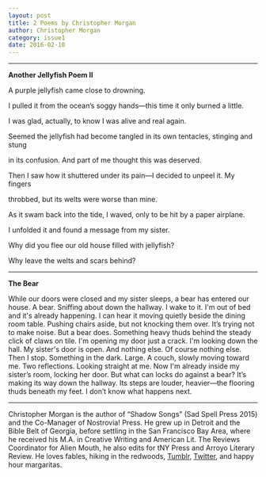 ```yaml
---
layout: post
title: 2 Poems by Christopher Morgan
author: Christopher Morgan
category: issue1
date: 2016-02-10
---
```


___

**Another Jellyfish Poem II**

A purple jellyfish came close to drowning. 

I pulled it from the ocean’s soggy hands—this time it only burned a little. 

I was glad, actually, to know I was alive and real again. 

Seemed the jellyfish had become tangled in its own tentacles, stinging and stung 

in its confusion. And part of me thought this was deserved.

Then I saw how it shuttered under its pain—I decided to unpeel it. My fingers 

throbbed, but its welts were worse than mine.

As it swam back into the tide, I waved, only to be hit by a paper airplane. 

I unfolded it and found a message from my sister. 

Why did you flee our old house filled with jellyfish? 

Why leave the welts and scars behind?

___

**The Bear**

While our doors were closed and my sister sleeps, a bear has entered our house. A bear. Sniffing about down the hallway. I wake to it. I'm out of bed and it's already happening. I can hear it moving quietly beside the dining room table. Pushing chairs aside, but not knocking them over. It’s trying not to make noise. But a bear does. Something heavy thuds behind the steady click of claws on tile. I'm opening my door just a crack. I'm looking down the hall. My sister's door is open. And nothing else. Of course nothing else. Then I stop. Something in the dark. Large. A couch, slowly moving toward me. Two reflections. Looking straight at me. Now I'm already inside my sister’s room, locking her door. But what can locks do against a bear? It’s making its way down the hallway. Its steps are louder, heavier—the flooring thuds beneath my feet. I don’t know what happens next.

___

Christopher Morgan is the author of “Shadow Songs” (Sad Spell Press 2015) and the Co-Manager of Nostrovia! Press. He grew up in Detroit and the Bible Belt of Georgia, before settling in the San Francisco Bay Area, where he received his M.A. in Creative Writing and American Lit. The Reviews Coordinator for Alien Mouth, he also edits for tNY Press and Arroyo Literary Review. He loves fables, hiking in the redwoods, [Tumblr](http://andlohespoke.tumblr.com), [Twitter](https://twitter.com/AndLoHeSpoke), and happy hour margaritas.
